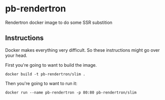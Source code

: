 # pb-rendertron
Rendertron docker image to do some SSR substition

## Instructions

Docker makes everything very difficult. So these instructions might go over your head.

First you're going to want to build the image.

```
docker build -t pb-rendertron/slim .
```

Then you're going to want to run it:

```
docker run --name pb-rendertron -p 80:80 pb-rendertron/slim
```
